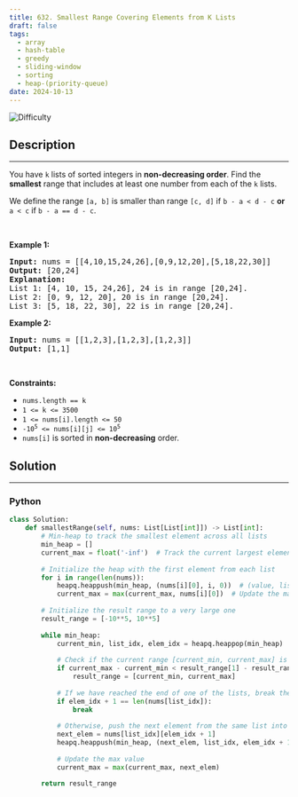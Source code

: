 ```yaml
---
title: 632. Smallest Range Covering Elements from K Lists
draft: false
tags: 
  - array
  - hash-table
  - greedy
  - sliding-window
  - sorting
  - heap-(priority-queue)
date: 2024-10-13
---
```


![Difficulty](https://img.shields.io/badge/Difficulty-Hard-blue.svg)

## Description

---
<p>You have <code>k</code> lists of sorted integers in <strong>non-decreasing&nbsp;order</strong>. Find the <b>smallest</b> range that includes at least one number from each of the <code>k</code> lists.</p>

<p>We define the range <code>[a, b]</code> is smaller than range <code>[c, d]</code> if <code>b - a &lt; d - c</code> <strong>or</strong> <code>a &lt; c</code> if <code>b - a == d - c</code>.</p>

<p>&nbsp;</p>
<p><strong class="example">Example 1:</strong></p>

<pre>
<strong>Input:</strong> nums = [[4,10,15,24,26],[0,9,12,20],[5,18,22,30]]
<strong>Output:</strong> [20,24]
<strong>Explanation: </strong>
List 1: [4, 10, 15, 24,26], 24 is in range [20,24].
List 2: [0, 9, 12, 20], 20 is in range [20,24].
List 3: [5, 18, 22, 30], 22 is in range [20,24].
</pre>

<p><strong class="example">Example 2:</strong></p>

<pre>
<strong>Input:</strong> nums = [[1,2,3],[1,2,3],[1,2,3]]
<strong>Output:</strong> [1,1]
</pre>

<p>&nbsp;</p>
<p><strong>Constraints:</strong></p>

<ul>
	<li><code>nums.length == k</code></li>
	<li><code>1 &lt;= k &lt;= 3500</code></li>
	<li><code>1 &lt;= nums[i].length &lt;= 50</code></li>
	<li><code>-10<sup>5</sup> &lt;= nums[i][j] &lt;= 10<sup>5</sup></code></li>
	<li><code>nums[i]</code>&nbsp;is sorted in <strong>non-decreasing</strong> order.</li>
</ul>


## Solution

---
### Python
``` py title='smallest-range-covering-elements-from-k-lists'
class Solution:
    def smallestRange(self, nums: List[List[int]]) -> List[int]:
        # Min-heap to track the smallest element across all lists
        min_heap = []
        current_max = float('-inf')  # Track the current largest element in the window
        
        # Initialize the heap with the first element from each list
        for i in range(len(nums)):
            heapq.heappush(min_heap, (nums[i][0], i, 0))  # (value, list_index, element_index)
            current_max = max(current_max, nums[i][0])  # Update the max value
        
        # Initialize the result range to a very large one
        result_range = [-10**5, 10**5]
        
        while min_heap:
            current_min, list_idx, elem_idx = heapq.heappop(min_heap)  # Pop the smallest element
            
            # Check if the current range [current_min, current_max] is smaller
            if current_max - current_min < result_range[1] - result_range[0]:
                result_range = [current_min, current_max]
            
            # If we have reached the end of one of the lists, break the loop
            if elem_idx + 1 == len(nums[list_idx]):
                break
            
            # Otherwise, push the next element from the same list into the heap
            next_elem = nums[list_idx][elem_idx + 1]
            heapq.heappush(min_heap, (next_elem, list_idx, elem_idx + 1))
            
            # Update the max value
            current_max = max(current_max, next_elem)
        
        return result_range

```

